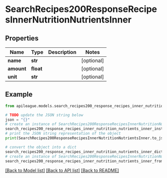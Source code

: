 # SearchRecipes200ResponseRecipesInnerNutritionNutrientsInner


## Properties

Name | Type | Description | Notes
------------ | ------------- | ------------- | -------------
**name** | **str** |  | [optional] 
**amount** | **float** |  | [optional] 
**unit** | **str** |  | [optional] 

## Example

```python
from apileague.models.search_recipes200_response_recipes_inner_nutrition_nutrients_inner import SearchRecipes200ResponseRecipesInnerNutritionNutrientsInner

# TODO update the JSON string below
json = "{}"
# create an instance of SearchRecipes200ResponseRecipesInnerNutritionNutrientsInner from a JSON string
search_recipes200_response_recipes_inner_nutrition_nutrients_inner_instance = SearchRecipes200ResponseRecipesInnerNutritionNutrientsInner.from_json(json)
# print the JSON string representation of the object
print(SearchRecipes200ResponseRecipesInnerNutritionNutrientsInner.to_json())

# convert the object into a dict
search_recipes200_response_recipes_inner_nutrition_nutrients_inner_dict = search_recipes200_response_recipes_inner_nutrition_nutrients_inner_instance.to_dict()
# create an instance of SearchRecipes200ResponseRecipesInnerNutritionNutrientsInner from a dict
search_recipes200_response_recipes_inner_nutrition_nutrients_inner_from_dict = SearchRecipes200ResponseRecipesInnerNutritionNutrientsInner.from_dict(search_recipes200_response_recipes_inner_nutrition_nutrients_inner_dict)
```
[[Back to Model list]](../README.md#documentation-for-models) [[Back to API list]](../README.md#documentation-for-api-endpoints) [[Back to README]](../README.md)


